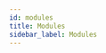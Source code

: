 ```yaml
---
id: modules
title: Modules
sidebar_label: Modules
---
```


<div style={{textAlign: "justify"}}>

</div>